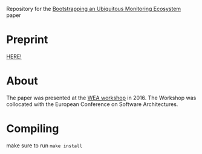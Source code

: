 Repository for the [Bootstrapping an Ubiquitous Monitoring Ecosystem](preprint.pdf) paper 

Preprint
========
[HERE!](preprint.pdf)

About
=====
The paper was presented at the [WEA workshop](http://wea.github.io) in 2016. The Workshop was collocated with the European Conference on Software Architectures. 

Compiling
=========

make sure to run `make install` 



